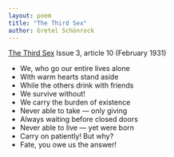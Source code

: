 ```yaml
---
layout: poem
title: "The Third Sex"
author: Gretel Schönrock
---
```



[The Third Sex](/das-dritte-geschlecht/) Issue 3, article 10 (February 1931)

- We, who go our entire lives alone
- With warm hearts stand aside
- While the others drink with friends
- We survive without!
- We carry the burden of existence
- Never able to take &mdash; only giving
- Always waiting before closed doors
- Never able to live &mdash; yet were born
- Carry on patiently! But why?
- Fate, you owe us the answer!
